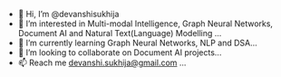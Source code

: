 - 👋 Hi, I’m @devanshisukhija
- 👀 I’m interested in Multi-modal Intelligence, Graph Neural Networks, Document AI and Natural Text(Language) Modelling ...
- 🌱 I’m currently learning Graph Neural Networks, NLP and DSA...
- 💞️ I’m looking to collaborate on Document AI projects...
- 📫 Reach me devanshi.sukhija@gmail.com ...

<!---
devanshisukhija/devanshisukhija is a ✨ special ✨ repository because its `README.md` (this file) appears on your GitHub profile.
You can click the Preview link to take a look at your changes.
--->

